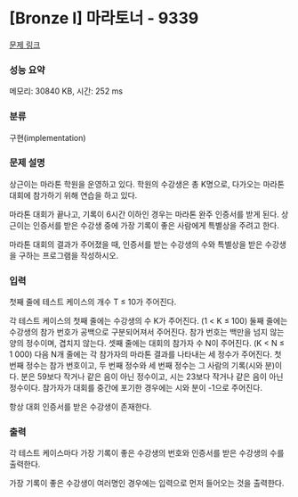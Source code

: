 # [Bronze I] 마라토너 - 9339 

[문제 링크](https://www.acmicpc.net/problem/9339) 

### 성능 요약

메모리: 30840 KB, 시간: 252 ms

### 분류

구현(implementation)

### 문제 설명

<p>상근이는 마라톤 학원을 운영하고 있다. 학원의 수강생은 총 K명으로, 다가오는 마라톤 대회에 참가하기 위해 연습을 하고 있다.</p>

<p>마라톤 대회가 끝나고, 기록이 6시간 이하인 경우는 마라톤 완주 인증서를 받게 된다. 상근이는 인증서를 받은 수강생 중에 가장 기록이 좋은 사람에게 특별상을 주려고 한다.</p>

<p>마라톤 대회의 결과가 주어졌을 때, 인증서를 받는 수강생의 수와 특별상을 받은 수강생을 구하는 프로그램을 작성하시오.</p>

### 입력 

 <p>첫째 줄에 테스트 케이스의 개수 T ≤ 10가 주어진다.</p>

<p>각 테스트 케이스의 첫째 줄에는 수강생의 수 K가 주어진다. (1 < K ≤ 100) 둘째 줄에는 수강생의 참가 번호가 공백으로 구분되어져서 주어진다. 참가 번호는 백만을 넘지 않는 양의 정수이며, 겹치지 않는다. 셋째 줄에는 대회의 참가자 수 N이 주어진다. (K < N ≤ 1 000) 다음 N개 줄에는 각 참가자의 마라톤 결과를 나타내는 세 정수가 주어진다. 첫 번째 정수는 참가 번호이고, 두 번째 정수와 세 번째 정수는 그 사람의 기록(시와 분)이다. 분은 59보다 작거나 같은 음이 아닌 정수이고, 시는 23보다 작거나 같은 음이 아닌 정수이다. 참가자가 대회를 중간에 포기한 경우에는 시와 분이 -1으로 주어진다.</p>

<p>항상 대회 인증서를 받은 수강생이 존재한다.</p>

### 출력 

 <p>각 테스트 케이스마다 가장 기록이 좋은 수강생의 번호와 인증서를 받은 수강생의 수를 출력한다.</p>

<p>가장 기록이 좋은 수강생이 여러명인 경우에는 입력으로 먼저 들어오는 것을 출력한다.</p>


